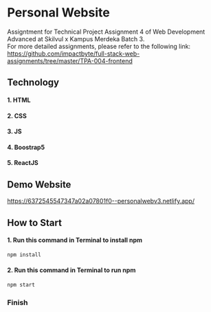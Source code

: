 # **Personal Website**
Assigntment for Technical Project Assignment 4 of Web Development Advanced at Skilvul x Kampus Merdeka Batch 3. </br>
For more detailed assignments, please refer to the following link: </br>
https://github.com/impactbyte/full-stack-web-assignments/tree/master/TPA-004-frontend

## Technology
#### 1. HTML
#### 2. CSS
#### 3. JS
#### 4. Boostrap5
#### 5. ReactJS

## Demo Website
https://6372545547347a02a07801f0--personalwebv3.netlify.app/

## How to Start
#### 1. Run this command in Terminal to install npm
```cmd
npm install
```
#### 2. Run this command in Terminal to run npm
```cmd
npm start
```
### Finish 
